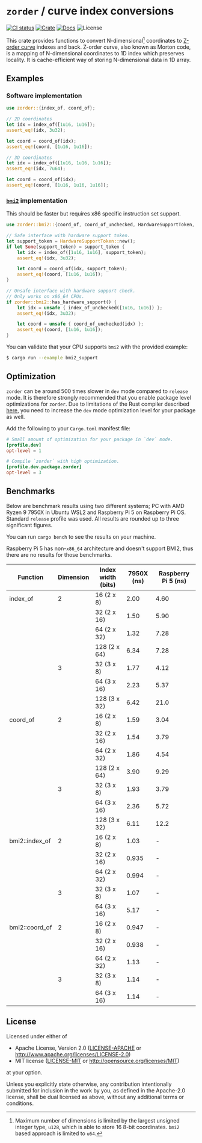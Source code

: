 # `zorder` / curve index conversions

[![CI status](https://github.com/kauppie/zorder/actions/workflows/rust.yml/badge.svg?branch=main)](https://github.com/kauppie/zorder/actions/workflows/rust.yml)
[![Crate](https://img.shields.io/crates/d/zorder?label=crates.io)](https://crates.io/crates/zorder)
[![Docs](https://img.shields.io/docsrs/zorder?label=docs.rs)](https://docs.rs/zorder/latest/zorder/)
![License](https://img.shields.io/crates/l/zorder)

This crate provides functions to convert N-dimensional[^1] coordinates to [Z-order curve](https://en.wikipedia.org/wiki/Z-order_curve) indexes and back. Z-order curve, also known as Morton code, is a mapping of N-dimensional coordinates to 1D index which preserves locality. It is cache-efficient way of storing N-dimensional data in 1D array.

[^1]: Maximum number of dimensions is limited by the largest unsigned integer type, `u128`, which is able to store 16 8-bit coordinates. `bmi2` based approach is limited to `u64`.

## Examples

### Software implementation

```rust
use zorder::{index_of, coord_of};

// 2D coordinates
let idx = index_of([1u16, 1u16]);
assert_eq!(idx, 3u32);

let coord = coord_of(idx);
assert_eq!(coord, [1u16, 1u16]);

// 3D coordinates
let idx = index_of([1u16, 1u16, 1u16]);
assert_eq!(idx, 7u64);

let coord = coord_of(idx);
assert_eq!(coord, [1u16, 1u16, 1u16]);
```

### [`bmi2`](https://en.wikipedia.org/wiki/X86_Bit_manipulation_instruction_set) implementation

This should be faster but requires x86 specific instruction set support.

```rust
use zorder::bmi2::{coord_of, coord_of_unchecked, HardwareSupportToken, index_of, index_of_unchecked};

// Safe interface with hardware support token.
let support_token = HardwareSupportToken::new();
if let Some(support_token) = support_token {
    let idx = index_of([1u16, 1u16], support_token);
    assert_eq!(idx, 3u32);

    let coord = coord_of(idx, support_token);
    assert_eq!(coord, [1u16, 1u16]);
}

// Unsafe interface with hardware support check.
// Only works on x86_64 CPUs.
if zorder::bmi2::has_hardware_support() {
    let idx = unsafe { index_of_unchecked([1u16, 1u16]) };
    assert_eq!(idx, 3u32);

    let coord = unsafe { coord_of_unchecked(idx) };
    assert_eq!(coord, [1u16, 1u16]);
}
```

You can validate that your CPU supports `bmi2` with the provided example:

```sh
$ cargo run --example bmi2_support
```

## Optimization

`zorder` can be around 500 times slower in `dev` mode compared to `release` mode. It is therefore strongly recommended that you enable package level optimizations for `zorder`.
Due to limitations of the Rust compiler described [here](https://doc.rust-lang.org/cargo/reference/profiles.html#overrides-and-generics), you need to increase the `dev` mode optimization level for your package as well.

Add the following to your `Cargo.toml` manifest file:

```toml
# Small amount of optimization for your package in `dev` mode.
[profile.dev]
opt-level = 1

# Compile `zorder` with high optimization.
[profile.dev.package.zorder]
opt-level = 3
```

## Benchmarks

Below are benchmark results using two different systems; PC with AMD Ryzen 9 7950X in Ubuntu WSL2 and Raspberry Pi 5 on Raspberry Pi OS. Standard `release` profile was used. All results are rounded up to three significant figures.

You can run `cargo bench` to see the results on your machine.

Raspberry Pi 5 has non-`x86_64` architecture and doesn't support BMI2, thus there are no results for those benchmarks.

| Function       | Dimension | Index width (bits) | 7950X (ns) | Raspberry Pi 5 (ns) |
| -------------- | --------- | ------------------ | ---------- | ------------------- |
| index_of       | 2         | 16  (2 x 8)        | 2.00       | 4.60                |
|                |           | 32  (2 x 16)       | 1.50       | 5.90                |
|                |           | 64  (2 x 32)       | 1.32       | 7.28                |
|                |           | 128 (2 x 64)       | 6.34       | 7.28                |
|                | 3         | 32  (3 x 8)        | 1.77       | 4.12                |
|                |           | 64  (3 x 16)       | 2.23       | 5.37                |
|                |           | 128 (3 x 32)       | 6.42       | 21.0                |
| coord_of       | 2         | 16  (2 x 8)        | 1.59       | 3.04                |
|                |           | 32  (2 x 16)       | 1.54       | 3.79                |
|                |           | 64  (2 x 32)       | 1.86       | 4.54                |
|                |           | 128 (2 x 64)       | 3.90       | 9.29                |
|                | 3         | 32  (3 x 8)        | 1.93       | 3.79                |
|                |           | 64  (3 x 16)       | 2.36       | 5.72                |
|                |           | 128 (3 x 32)       | 6.11       | 12.2                |
| bmi2::index_of | 2         | 16  (2 x 8)        | 1.03       | -                   |
|                |           | 32  (2 x 16)       | 0.935      | -                   |
|                |           | 64  (2 x 32)       | 0.994      | -                   |
|                | 3         | 32  (3 x 8)        | 1.07       | -                   |
|                |           | 64  (3 x 16)       | 5.17       | -                   |
| bmi2::coord_of | 2         | 16  (2 x 8)        | 0.947      | -                   |
|                |           | 32  (2 x 16)       | 0.938      | -                   |
|                |           | 64  (2 x 32)       | 1.13       | -                   |
|                | 3         | 32  (3 x 8)        | 1.14       | -                   |
|                |           | 64  (3 x 16)       | 1.14       | -                   |

## License

Licensed under either of

- Apache License, Version 2.0
  ([LICENSE-APACHE](LICENSE-APACHE) or http://www.apache.org/licenses/LICENSE-2.0)
- MIT license
  ([LICENSE-MIT](LICENSE-MIT) or http://opensource.org/licenses/MIT)

at your option.

Unless you explicitly state otherwise, any contribution intentionally submitted
for inclusion in the work by you, as defined in the Apache-2.0 license, shall be
dual licensed as above, without any additional terms or conditions.
